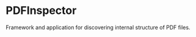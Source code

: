 PDFInspector
============

Framework and application for discovering internal structure of PDF files.